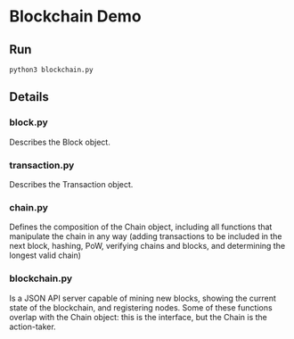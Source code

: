 # Blockchain Demo

## Run
```
python3 blockchain.py
```

## Details
### block.py
Describes the Block object.
### transaction.py
Describes the Transaction object.
### chain.py
Defines the composition of the Chain object, including all functions that manipulate the chain in any way (adding transactions to be included in the next block, hashing, PoW, verifying chains and blocks, and determining the longest valid chain)
### blockchain.py
Is a JSON API server capable of mining new blocks, showing the current state of the blockchain, and registering nodes.  Some of these functions overlap with the Chain object: this is the interface, but the Chain is the action-taker.